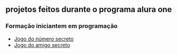 ## projetos feitos durante o programa alura one

### Formação iniciantem em programação
- [Jogo do número secreto](https://github.com/ze-xyz/desafio-numero-secreto)
- [Jogo do amigo secreto](https://github.com/ze-xyz/desafio-amigo-secreto)
